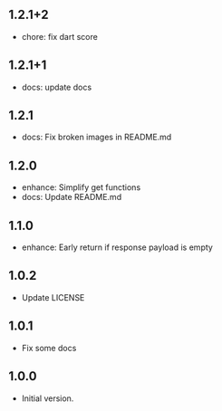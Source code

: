 ## 1.2.1+2

- chore: fix dart score

## 1.2.1+1

- docs: update docs

## 1.2.1

- docs: Fix broken images in README.md

## 1.2.0

- enhance: Simplify get functions
- docs: Update README.md

## 1.1.0

- enhance: Early return if response payload is empty

## 1.0.2

- Update LICENSE

## 1.0.1

- Fix some docs

## 1.0.0

- Initial version.
